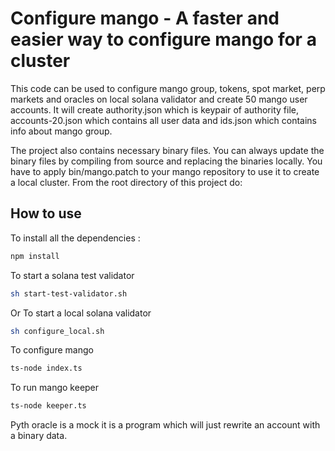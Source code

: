 # Configure mango - A faster and easier way to configure mango for a cluster

This code can be used to configure mango group, tokens, spot market, perp markets and oracles on local solana validator and create 50 mango user accounts.
It will create authority.json which is keypair of authority file, accounts-20.json which contains all user data and ids.json which contains info about mango group.

The project also contains necessary binary files. You can always update the binary files by compiling from source and replacing the binaries locally. You have to apply bin/mango.patch to your mango repository to use it to create a local cluster.
From the root directory of this project do:

## How to use

To install all the dependencies : 
```sh
npm install
```

To start a solana test validator
```sh
sh start-test-validator.sh
```
Or
To start a local solana validator
```sh
sh configure_local.sh
```

To configure mango
```sh
ts-node index.ts
```

To run mango keeper
```sh
ts-node keeper.ts
```

Pyth oracle is a mock it is a program which will just rewrite an account with a binary data.
